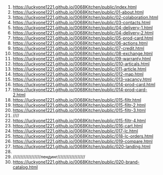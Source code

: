 <!-- https://github.com/luckyone1221/0068Kitchen -->

1. <https://luckyone1221.github.io/0068Kitchen/public/index.html>
2. <https://luckyone1221.github.io/0068Kitchen/public/01-about.html>
3. <https://luckyone1221.github.io/0068Kitchen/public/02-colaboration.html>
4. <https://luckyone1221.github.io/0068Kitchen/public/03-contacts.html>
5. <https://luckyone1221.github.io/0068Kitchen/public/04-delivery-1.html>
6. <https://luckyone1221.github.io/0068Kitchen/public/04-delivery-2.html>
7. <https://luckyone1221.github.io/0068Kitchen/public/05-prod-card.html>
8. <https://luckyone1221.github.io/0068Kitchen/public/06-actions.html>
9. <https://luckyone1221.github.io/0068Kitchen/public/07-credit.html>
10. <https://luckyone1221.github.io/0068Kitchen/public/08-exchange.html>
11. <https://luckyone1221.github.io/0068Kitchen/public/09-warranty.html>
12. <https://luckyone1221.github.io/0068Kitchen/public/010-articals.html>
13. <https://luckyone1221.github.io/0068Kitchen/public/011-article.html>
14. <https://luckyone1221.github.io/0068Kitchen/public/012-map.html>
15. <https://luckyone1221.github.io/0068Kitchen/public/013-vacancy.html>
16. <https://luckyone1221.github.io/0068Kitchen/public/014-prod-card.html>
17. <https://luckyone1221.github.io/0068Kitchen/public/014-prod-card-2.html>
18. <https://luckyone1221.github.io/0068Kitchen/public/015-filtr.html>
19. <https://luckyone1221.github.io/0068Kitchen/public/015-filtr-2.html>
20. <https://luckyone1221.github.io/0068Kitchen/public/015-filtr-3.html>
21. ////
22. <https://luckyone1221.github.io/0068Kitchen/public/015-filtr-4.html>
23. <https://luckyone1221.github.io/0068Kitchen/public/016-cart.html>
24. <https://luckyone1221.github.io/0068Kitchen/public/017-lc.html>
25. <https://luckyone1221.github.io/0068Kitchen/public/018-lc-orders.html>
26. <https://luckyone1221.github.io/0068Kitchen/public/019-compare.html>
27. <https://luckyone1221.github.io/0068Kitchen/public/020-landing.html>
28. 
29. //////////////////лендинг//////////////////
30. <https://luckyone1221.github.io/0068Kitchen/public/020-brand-catalog.html>